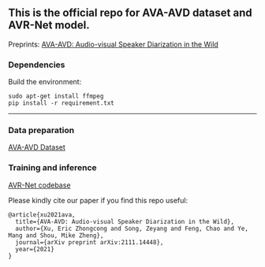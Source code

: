 ## This is the official repo for AVA-AVD dataset and AVR-Net model.
Preprints: [AVA-AVD: Audio-visual Speaker Diarization in the Wild](https://arxiv.org/abs/2111.14448)
### Dependencies

Build the environment:
```
sudo apt-get install ffmpeg
pip install -r requirement.txt
```

***
### Data preparation
[AVA-AVD Dataset](https://github.com/zcxu-eric/AVA-AVD/tree/main/dataset)

### Training and inference
[AVR-Net codebase](https://github.com/zcxu-eric/AVA-AVD/tree/main/model)

Please kindly cite our paper if you find this repo useful:
```
@article{xu2021ava,
  title={AVA-AVD: Audio-visual Speaker Diarization in the Wild},
  author={Xu, Eric Zhongcong and Song, Zeyang and Feng, Chao and Ye, Mang and Shou, Mike Zheng},
  journal={arXiv preprint arXiv:2111.14448},
  year={2021}
}
```